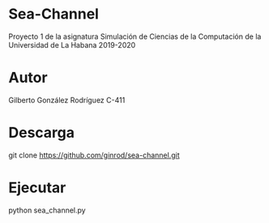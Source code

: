 # Sea-Channel
Proyecto 1 de la asignatura Simulación de Ciencias de la Computación de la Universidad de La Habana 2019-2020

# Autor
Gilberto González Rodríguez C-411

# Descarga
git clone https://github.com/ginrod/sea-channel.git

# Ejecutar
python sea_channel.py
